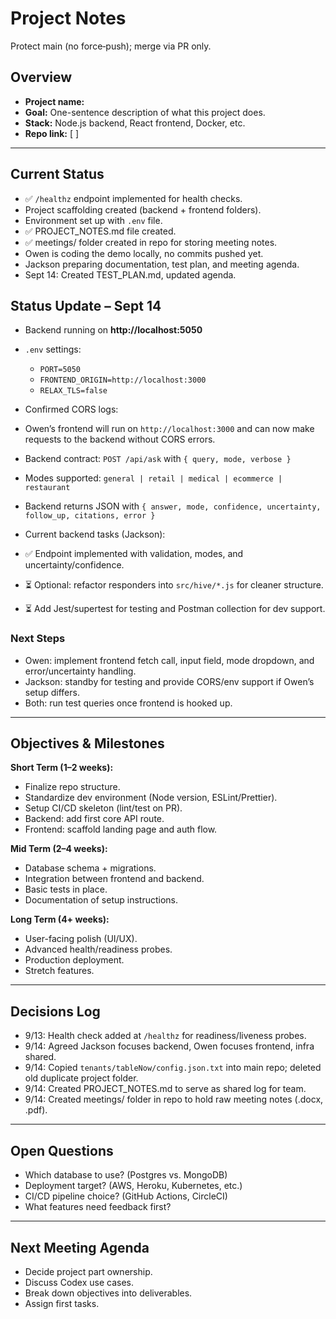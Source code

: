 # Project Notes  
Protect main (no force‑push); merge via PR only.

## Overview  
- **Project name:**  
- **Goal:** One-sentence description of what this project does.  
- **Stack:** Node.js backend, React frontend, Docker, etc.  
- **Repo link:** [ ]  

---

## Current Status  
- ✅ `/healthz` endpoint implemented for health checks.  
- Project scaffolding created (backend + frontend folders).  
- Environment set up with `.env` file.  
- ✅ PROJECT_NOTES.md file created.
- ✅ meetings/ folder created in repo for storing meeting notes.
- Owen is coding the demo locally, no commits pushed yet.
- Jackson preparing documentation, test plan, and meeting agenda.
- Sept 14: Created TEST_PLAN.md, updated agenda.

## Status Update – Sept 14

- Backend running on **http://localhost:5050**  
- `.env` settings:  
  - `PORT=5050`  
  - `FRONTEND_ORIGIN=http://localhost:3000`  
  - `RELAX_TLS=false`  
- Confirmed CORS logs:  

- Owen’s frontend will run on `http://localhost:3000` and can now make requests to the backend without CORS errors.
- Backend contract: `POST /api/ask` with `{ query, mode, verbose }`
- Modes supported: `general | retail | medical | ecommerce | restaurant`
- Backend returns JSON with `{ answer, mode, confidence, uncertainty, follow_up, citations, error }`
- Current backend tasks (Jackson):  
- ✅ Endpoint implemented with validation, modes, and uncertainty/confidence.  
- ⏳ Optional: refactor responders into `src/hive/*.js` for cleaner structure.  
- ⏳ Add Jest/supertest for testing and Postman collection for dev support.  

### Next Steps
- Owen: implement frontend fetch call, input field, mode dropdown, and error/uncertainty handling.
- Jackson: standby for testing and provide CORS/env support if Owen’s setup differs.
- Both: run test queries once frontend is hooked up.





---

## Objectives & Milestones  

**Short Term (1–2 weeks):**  
- Finalize repo structure.  
- Standardize dev environment (Node version, ESLint/Prettier).  
- Setup CI/CD skeleton (lint/test on PR).  
- Backend: add first core API route.  
- Frontend: scaffold landing page and auth flow.  

**Mid Term (2–4 weeks):**  
- Database schema + migrations.  
- Integration between frontend and backend.  
- Basic tests in place.  
- Documentation of setup instructions.  

**Long Term (4+ weeks):**  
- User-facing polish (UI/UX).  
- Advanced health/readiness probes.  
- Production deployment.  
- Stretch features.  

---

## Decisions Log  
- 9/13: Health check added at `/healthz` for readiness/liveness probes.  
- 9/14: Agreed Jackson focuses backend, Owen focuses frontend, infra shared.  
- 9/14: Copied `tenants/tableNow/config.json.txt` into main repo; deleted old duplicate project folder.  
- 9/14: Created PROJECT_NOTES.md to serve as shared log for team.
- 9/14: Created meetings/ folder in repo to hold raw meeting notes (.docx, .pdf).



---

## Open Questions  
- Which database to use? (Postgres vs. MongoDB)  
- Deployment target? (AWS, Heroku, Kubernetes, etc.)  
- CI/CD pipeline choice? (GitHub Actions, CircleCI)  
- What features need feedback first?

---

## Next Meeting Agenda  
- Decide project part ownership.  
- Discuss Codex use cases.  
- Break down objectives into deliverables.  
- Assign first tasks.  
